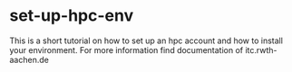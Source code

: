 # set-up-hpc-env
This is a short tutorial on how to set up an hpc account and how to install your environment. For more information find documentation of itc.rwth-aachen.de
